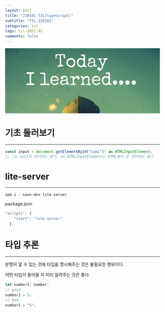 ```yaml
---
layout: post
title: "220101-TIL(typescript)"
subtitle: "TIL-220101"
categories: til
tags: til-2022-01
comments: false
---
```


![1-1](/assets/img/TIL.jpeg)

# 기초 둘러보기

---

```js
const input = document.getElementById("num1")! as HTMLInputElement;
// !는 null이 아니라는 표기, as HTMLInputElement는 HTML에서 온 것이라는 표기
```

# lite-server

---

```
npm i --save-dev lite-server
```

package.json

```js
"scripts": {
    "start": "lite-server"
  },
```

# 타입 추론

---

분명히 알 수 있는 것에 타입을 명시해주는 것은 불필요한 행위이다.

어떤 타입이 들어올 지 미리 알려주는 것은 좋다.

```js
let number1: number;
// good
number1 = 5;
// bad
number1 = "5";
```
